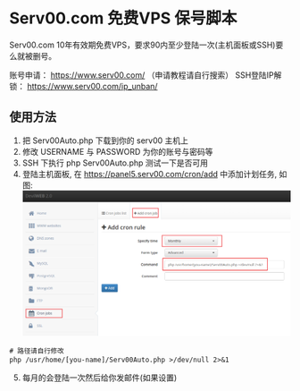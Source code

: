# Serv00.com 免费VPS 保号脚本

Serv00.com 10年有效期免费VPS，要求90内至少登陆一次(主机面板或SSH)要么就被删号。

账号申请： https://www.serv00.com/ （申请教程请自行搜索）
SSH登陆IP解锁： https://www.serv00.com/ip_unban/

## 使用方法
1. 把 Serv00Auto.php 下载到你的 serv00 主机上
2. 修改 USERNAME 与 PASSWORD 为你的账号与密码等
3. SSH 下执行 php Serv00Auto.php 测试一下是否可用
4. 登陆主机面板, 在 https://panel5.serv00.com/cron/add 中添加计划任务, 如图:
![add cron](cron.png)
``` shell
# 路径请自行修改
php /usr/home/[you-name]/Serv00Auto.php >/dev/null 2>&1
```
5. 每月的会登陆一次然后给你发邮件(如果设置)
